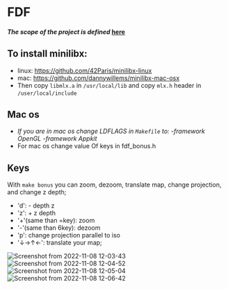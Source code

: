 # FDF

#### *The scope of the project is defined* [here](https://cdn.intra.42.fr/pdf/pdf/52998/en.subject.pdf)

## **To install minilibx:**
- linux: https://github.com/42Paris/minilibx-linux
- mac: https://github.com/dannywillems/minilibx-mac-osx
- Then copy `libmlx.a` in `/usr/local/lib` and copy `mlx.h` header in `/user/local/include`

## **Mac os**
- *If you are in mac os change LDFLAGS in `Makefile` to:   -framework OpenGL -framework Appkit*
- For mac os change value Of keys in fdf_bonus.h

## **Keys**
With `make bonus` you can zoom, dezoom, translate map, change projection, and change z depth;

* 'd': - depth z
* 'z': + z depth
* '+'(same than =key): zoom
* '-'(same than 6key): dezoom
* 'p': change projection parallel to iso
* '↓→↑←': translate your map;




![Screenshot from 2022-11-08 12-03-43](https://user-images.githubusercontent.com/43377611/200549406-872163da-1acf-4134-aa72-615072e55c6d.png)
![Screenshot from 2022-11-08 12-04-52](https://user-images.githubusercontent.com/43377611/200549551-df1c4579-6dbd-4b66-b1dc-43e3f5d385ce.png)
![Screenshot from 2022-11-08 12-05-04](https://user-images.githubusercontent.com/43377611/200549556-92b3f7b8-7929-41d4-8274-28bd06d64181.png)
![Screenshot from 2022-11-08 12-06-42](https://user-images.githubusercontent.com/43377611/200549561-21efb061-51c5-47bc-a8a9-2f3f54ce49aa.png)
